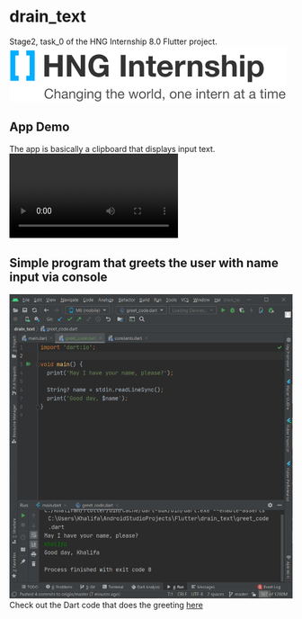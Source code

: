 # drain_text

Stage2, task_0 of the HNG Internship 8.0 Flutter project.
![HNG Internship Banner](https://github.com/Detective-Khalifah/Images/blob/main/HNG%20Internship%20brand-logo.png)

## App Demo
The app is basically a clipboard that displays input text.
![Drain Text](https://github.com/Detective-Khalifah/Images/blob/main/drain_text_demo.mp4)

## Simple program that greets the user with name input via console
![Dart Greets](https://github.com/Detective-Khalifah/Images/blob/main/Stage2%2C%20task_1-Dart_greets.png)
Check out the Dart code that does the greeting [here](https://github.com/Detective-Khalifah/drain_text/blob/master/greet_code.dart)
